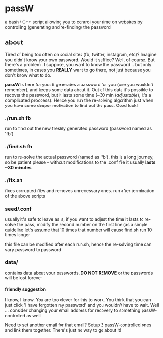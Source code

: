# passW
a bash / C++ script allowing you to control your time on websites by controlling (generating and re-finding) the password

## about
Tired of being too often on social sites (fb, twitter, instagram, etc)?
Imagine you didn't know your own password. Would it suffice? Well, of course.
But there's a problem.. I suppose, you want to know the password .. but only
sometimes, in cases you **REALLY** want to go there, not just because you
don't know what to do.

**passW** is here for you: it generates a password for you (one you wouldn't remember),
and keeps some data about it. Out of this data it's possible to recover the password,
but it lasts some time (~30 min (*adjustable*), it's a complicated proccess). Hence
you run the re-solving algorithm just when you have some deeper motivation to
find out the pass. Good luck!

### ./run.sh fb
run to find out the new freshly generated password (password named as 'fb')

### ./find.sh fb
run to re-solve the actual password (named as 'fb'). this is a long journey,
so be patient please - without modifications to the
.conf file it usually **lasts ~30 minutes**

### ./fix.sh
fixes corrupted files and removes unnecessary ones. run after
termination of the above scripts

### seed/.conf
usually it's safe to leave as is, if you want to adjust
the time it lasts to re-solve the pass, modify the
second number on the first line (as a simple guideline
let's assume that 10 times that number will cause
find.sh run 10 times longer

this file can be modified after each run.sh, hence the
re-solving time can vary password to password

### data/
contains data about your passwords, **DO NOT REMOVE** or
the passwords will be lost forever

#### friendly suggestion
I know, I know. You are too clever for this to work. You think
that you can just click 'I have forgotten my password' and
you wouldn't have to wait. Well ... consider changing your
email address for recovery to something passW-controlled
as well.

Need to set another email for that email? Setup 2 passW-controlled
ones and link them together. There's just no way to go about it!